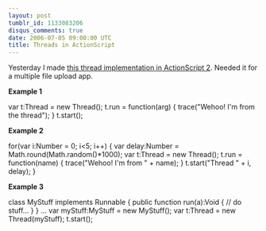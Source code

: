 ```yaml
---
layout: post
tumblr_id: 1133083206
disqus_comments: true
date: 2006-07-05 09:00:00 UTC
title: Threads in ActionScript
---
```


Yesterday I made <a href="http://pub.flajm.se/actionscript/thread/">this thread implementation in ActionScript 2</a>. Needed it for a multiple file upload app.</p>

<strong>Example 1</strong>

<codeblock lang="as">
var t:Thread = new Thread();
t.run = function(arg) {
  trace("Wehoo! I'm from the thread");
}
t.start();
</codeblock>

<strong>Example 2</strong>

<codeblock lang="as">
for(var i:Number = 0; i&lt;5; i++)
{
  var delay:Number = Math.round(Math.random()*1000);
  var t:Thread = new Thread();
  t.run = function(name) {
   trace("Wehoo! I'm from " + name);
  }
  t.start("Thread " + i, delay);
}
</codeblock>

<strong>Example 3</strong>

<codeblock lang="as">
class MyStuff implements Runnable {
  public function run(a):Void {
    // do stuff...
  }
}
...
var myStuff:MyStuff = new MyStuff();
var t:Thread = new Thread(myStuff);
t.start();
</codeblock>

